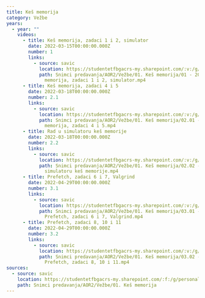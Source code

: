 ```yaml
---
title: Keš memorija
category: Vežbe
years:
  - year: ""
    videos:
      - title: Keš memorija, zadaci 1 i 2, simulator
        date: 2022-03-15T00:00:00.000Z
        number: 1
        links:
          - source: savic
            location: https://studentetfbgacrs-my.sharepoint.com/:v:/g/personal/sa190595d_student_etf_bg_ac_rs/EXAKiysmwxBMvjYBIlRlacMBbCVcZdw7PpI76v0n6Zj-YA
            path: Snimci predavanja/AOR2/Vežbe/01. Keš memorija/01 - 2022-03-15 - Keš
              memorija, zadaci 1 i 2, simulator.mp4
      - title: Keš memorija, zadaci 4 i 5
        date: 2022-03-18T00:00:00.000Z
        number: 2.1
        links:
          - source: savic
            location: https://studentetfbgacrs-my.sharepoint.com/:v:/g/personal/sa190595d_student_etf_bg_ac_rs/ER8xo31kDW5Ik514s9MAwRwB9zSIIp33vD-lmNfMvPdhwA
            path: Snimci predavanja/AOR2/Vežbe/01. Keš memorija/02.01 - 2022-03-18 - Keš
              memorija, zadaci 4 i 5.mp4
      - title: Rad u simulatoru keš memorije
        date: 2022-03-18T00:00:00.000Z
        number: 2.2
        links:
          - source: savic
            location: https://studentetfbgacrs-my.sharepoint.com/:v:/g/personal/sa190595d_student_etf_bg_ac_rs/EWCVaoWcwRxIl29K8OOR-qIBGF4wupZVxqBajT5s9eR-8g
            path: Snimci predavanja/AOR2/Vežbe/01. Keš memorija/02.02 - 2022-03-18 - Rad u
              simulatoru keš memorije.mp4
      - title: Prefetch, zadaci 6 i 7, Valgrind
        date: 2022-04-29T00:00:00.000Z
        number: 3.1
        links:
          - source: savic
            location: https://studentetfbgacrs-my.sharepoint.com/:v:/g/personal/sa190595d_student_etf_bg_ac_rs/ESA9ATzx1ExFgx_MHQDz2X8B7KXnyTdKn4bMYUcm7SxxXw
            path: Snimci predavanja/AOR2/Vežbe/01. Keš memorija/03.01 - 2022-04-29 -
              Prefetch, zadaci 6 i 7, Valgrind.mp4
      - title: Prefetch, zadaci 8, 10 i 11
        date: 2022-04-29T00:00:00.000Z
        number: 3.2
        links:
          - source: savic
            location: https://studentetfbgacrs-my.sharepoint.com/:v:/g/personal/sa190595d_student_etf_bg_ac_rs/EQc2PY-3U-VFpwds6_UMLRoBhgcr9ssjqfpT78EeGh8JfQ
            path: Snimci predavanja/AOR2/Vežbe/01. Keš memorija/03.02 - 2022-04-29 -
              Prefetch, zadaci 8, 10 i 11.mp4
sources:
  - source: savic
    location: https://studentetfbgacrs-my.sharepoint.com/:f:/g/personal/sa190595d_student_etf_bg_ac_rs/EqRPtHBf-zNOmwUe63QqWpgB_3RfstBTaRM9cpkk8zwo5A
    path: Snimci predavanja/AOR2/Vežbe/01. Keš memorija
---
```



